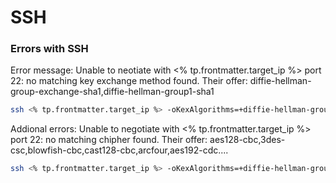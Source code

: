 # SSH

### Errors with SSH
Error message: Unable to neotiate with <% tp.frontmatter.target_ip %> port 22: no matching key exchange method found. Their offer: diffie-hellman-group-exchange-sha1,diffie-hellman-group1-sha1

```bash
ssh <% tp.frontmatter.target_ip %> -oKexAlgorithms=+diffie-hellman-group1-sha1
```

Addional errors: Unable to negotiate with <% tp.frontmatter.target_ip %>  port 22: no matching chipher found. Their offer: aes128-cbc,3des-csc,blowfish-cbc,cast128-cbc,arcfour,aes192-cdc....

```bash
ssh <% tp.frontmatter.target_ip %> -oKexAlgorithms=+diffie-hellman-group1-sha1 -c aes128-cbc
```